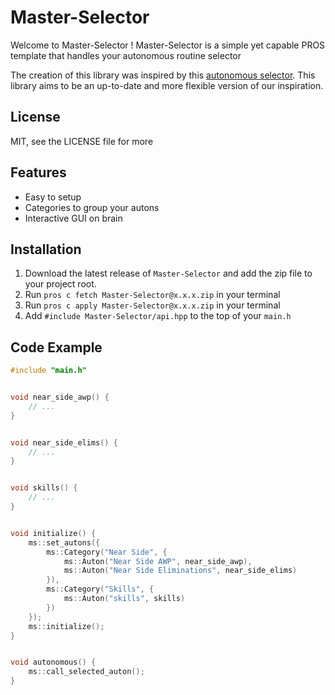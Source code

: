 # Master-Selector
Welcome to Master-Selector !
Master-Selector is a simple yet capable PROS template that handles your autonomous routine selector

The creation of this library was inspired by this [autonomous selector](https://github.com/kunwarsahni01/Vex-Autonomous-Selector).
This library aims to be an up-to-date and more flexible version of our inspiration.

## License
MIT, see the LICENSE file for more

## Features
- Easy to setup
- Categories to group your autons
- Interactive GUI on brain

## Installation
1. Download the latest release of `Master-Selector` and add the zip file to your project root.
2. Run `pros c fetch Master-Selector@x.x.x.zip` in your terminal
3. Run `pros c apply Master-Selector@x.x.x.zip` in your terminal
4. Add `#include Master-Selector/api.hpp` to the top of your `main.h`

## Code Example

```c++
#include "main.h"


void near_side_awp() {
    // ...
}


void near_side_elims() {
    // ...
}


void skills() {
    // ...
}


void initialize() {
    ms::set_autons({
        ms::Category("Near Side", {
            ms::Auton("Near Side AWP", near_side_awp),
            ms::Auton("Near Side Eliminations", near_side_elims)
        }),
        ms::Category("Skills", {
            ms::Auton("skills", skills)
        })
    });
    ms::initialize();
}


void autonomous() {
    ms::call_selected_auton();
}
```

